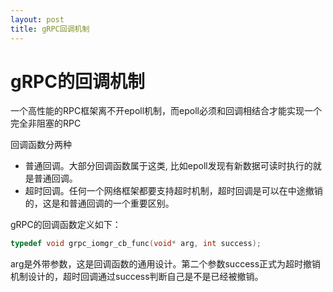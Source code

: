 ```yaml
---
layout: post
title: gRPC回调机制
---
```


# gRPC的回调机制

一个高性能的RPC框架离不开epoll机制，而epoll必须和回调相结合才能实现一个完全非阻塞的RPC

回调函数分两种
* 普通回调。大部分回调函数属于这类, 比如epoll发现有新数据可读时执行的就是普通回调。
* 超时回调。任何一个网络框架都要支持超时机制，超时回调是可以在中途撤销的，这是和普通回调的一个重要区别。

gRPC的回调函数定义如下：

``` c
typedef void grpc_iomgr_cb_func(void* arg, int success);
```
arg是外带参数，这是回调函数的通用设计。第二个参数success正式为超时撤销机制设计的，超时回调通过success判断自己是不是已经被撤销。
